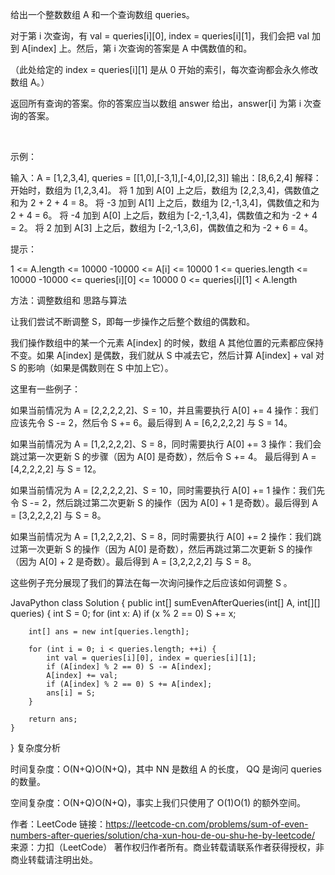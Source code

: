 给出一个整数数组 A 和一个查询数组 queries。

对于第 i 次查询，有 val = queries[i][0], index = queries[i][1]，我们会把 val 加到 A[index] 上。然后，第 i 次查询的答案是 A 中偶数值的和。

（此处给定的 index = queries[i][1] 是从 0 开始的索引，每次查询都会永久修改数组 A。）

返回所有查询的答案。你的答案应当以数组 answer 给出，answer[i] 为第 i 次查询的答案。

 

示例：

输入：A = [1,2,3,4], queries = [[1,0],[-3,1],[-4,0],[2,3]]
输出：[8,6,2,4]
解释：
开始时，数组为 [1,2,3,4]。
将 1 加到 A[0] 上之后，数组为 [2,2,3,4]，偶数值之和为 2 + 2 + 4 = 8。
将 -3 加到 A[1] 上之后，数组为 [2,-1,3,4]，偶数值之和为 2 + 4 = 6。
将 -4 加到 A[0] 上之后，数组为 [-2,-1,3,4]，偶数值之和为 -2 + 4 = 2。
将 2 加到 A[3] 上之后，数组为 [-2,-1,3,6]，偶数值之和为 -2 + 6 = 4。
 

提示：

1 <= A.length <= 10000
-10000 <= A[i] <= 10000
1 <= queries.length <= 10000
-10000 <= queries[i][0] <= 10000
0 <= queries[i][1] < A.length


方法：调整数组和
思路与算法

让我们尝试不断调整 S，即每一步操作之后整个数组的偶数和。

我们操作数组中的某一个元素 A[index] 的时候，数组 A 其他位置的元素都应保持不变。如果 A[index] 是偶数，我们就从 S 中减去它，然后计算 A[index] + val 对 S 的影响（如果是偶数则在 S 中加上它）。

这里有一些例子：

如果当前情况为 A = [2,2,2,2,2]、S = 10，并且需要执行 A[0] += 4 操作：我们应该先令 S -= 2，然后令 S += 6。最后得到 A = [6,2,2,2,2] 与 S = 14。

如果当前情况为 A = [1,2,2,2,2]、S = 8，同时需要执行 A[0] += 3 操作：我们会跳过第一次更新 S 的步骤（因为 A[0] 是奇数），然后令 S += 4。 最后得到 A = [4,2,2,2,2] 与 S = 12。

如果当前情况为 A = [2,2,2,2,2]、S = 10，同时需要执行 A[0] += 1 操作：我们先令 S -= 2，然后跳过第二次更新 S 的操作（因为 A[0] + 1 是奇数）。最后得到 A = [3,2,2,2,2] 与 S = 8。

如果当前情况为 A = [1,2,2,2,2]、S = 8，同时需要执行 A[0] += 2 操作：我们跳过第一次更新 S 的操作（因为 A[0] 是奇数），然后再跳过第二次更新 S 的操作（因为 A[0] + 2 是奇数）。最后得到 A = [3,2,2,2,2] 与 S = 8。

这些例子充分展现了我们的算法在每一次询问操作之后应该如何调整 S 。

JavaPython
class Solution {
    public int[] sumEvenAfterQueries(int[] A, int[][] queries) {
        int S = 0;
        for (int x: A)
            if (x % 2 == 0)
                S += x;

        int[] ans = new int[queries.length];

        for (int i = 0; i < queries.length; ++i) {
            int val = queries[i][0], index = queries[i][1];
            if (A[index] % 2 == 0) S -= A[index];
            A[index] += val;
            if (A[index] % 2 == 0) S += A[index];
            ans[i] = S;
        }

        return ans;
    }
}
复杂度分析

时间复杂度：O(N+Q)O(N+Q)，其中 NN 是数组 A 的长度， QQ 是询问 queries 的数量。

空间复杂度：O(N+Q)O(N+Q)，事实上我们只使用了 O(1)O(1) 的额外空间。

作者：LeetCode
链接：https://leetcode-cn.com/problems/sum-of-even-numbers-after-queries/solution/cha-xun-hou-de-ou-shu-he-by-leetcode/
来源：力扣（LeetCode）
著作权归作者所有。商业转载请联系作者获得授权，非商业转载请注明出处。
